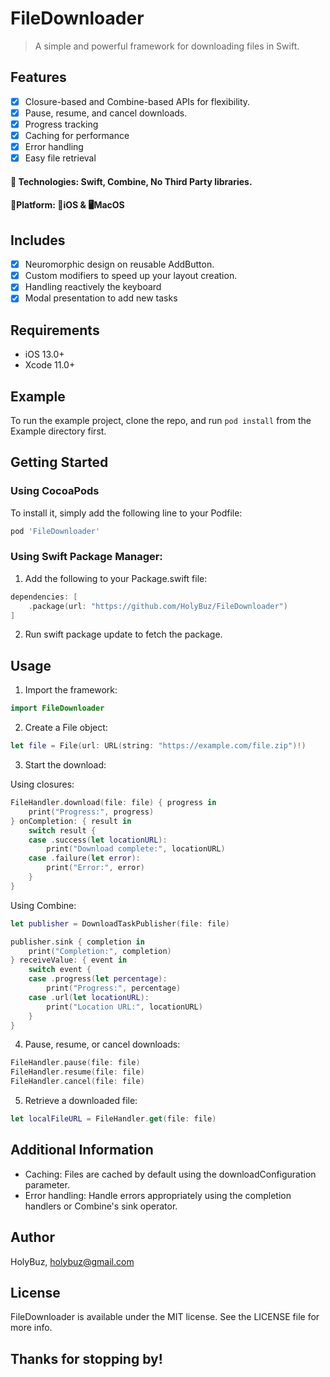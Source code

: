 # FileDownloader
>  A simple and powerful framework for downloading files in Swift.

## Features

- [x] Closure-based and Combine-based APIs for flexibility.
- [x] Pause, resume, and cancel downloads.
- [x] Progress tracking
- [x] Caching for performance
- [x] Error handling
- [x] Easy file retrieval

#### 🔨 Technologies: Swift, Combine, No Third Party libraries.
####  🚀Platform: 📱iOS & 🖥️MacOS

## Includes

- [x] Neuromorphic design on reusable AddButton.
- [x] Custom modifiers to speed up your layout creation.
- [x] Handling reactively the keyboard
- [x] Modal presentation to add new tasks

## Requirements

- iOS 13.0+
- Xcode 11.0+

## Example

To run the example project, clone the repo, and run `pod install` from the Example directory first.

## Getting Started


### Using CocoaPods 
To install it, simply add the following line to your Podfile:

```ruby
pod 'FileDownloader'
```

### Using Swift Package Manager:

1. Add the following to your Package.swift file:
```Swift
dependencies: [
    .package(url: "https://github.com/HolyBuz/FileDownloader")
]
```

2. Run swift package update to fetch the package.

## Usage

1. Import the framework:

```Swift
import FileDownloader
```

2. Create a File object:

```Swift
let file = File(url: URL(string: "https://example.com/file.zip")!)
```

3. Start the download:

Using closures:

```Swift
FileHandler.download(file: file) { progress in
    print("Progress:", progress)
} onCompletion: { result in
    switch result {
    case .success(let locationURL):
        print("Download complete:", locationURL)
    case .failure(let error):
        print("Error:", error)
    }
}
```

Using Combine:

```Swift
let publisher = DownloadTaskPublisher(file: file)

publisher.sink { completion in
    print("Completion:", completion)
} receiveValue: { event in
    switch event {
    case .progress(let percentage):
        print("Progress:", percentage)
    case .url(let locationURL):
        print("Location URL:", locationURL)
    }
}
```

4. Pause, resume, or cancel downloads:

```Swift
FileHandler.pause(file: file)
FileHandler.resume(file: file)
FileHandler.cancel(file: file)
```

5. Retrieve a downloaded file:

```Swift
let localFileURL = FileHandler.get(file: file)
```
## Additional Information
- Caching: Files are cached by default using the downloadConfiguration parameter.
- Error handling: Handle errors appropriately using the completion handlers or Combine's sink operator.

## Author

HolyBuz, holybuz@gmail.com

## License

FileDownloader is available under the MIT license. See the LICENSE file for more info.

## Thanks for stopping by!

